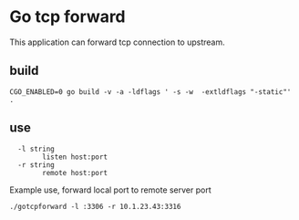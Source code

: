 # Go tcp forward

This application can forward tcp connection to upstream.
## build

```
CGO_ENABLED=0 go build -v -a -ldflags ' -s -w  -extldflags "-static"' .
```

## use

```
  -l string
    	listen host:port
  -r string
    	remote host:port

```

Example use, forward local port to remote server port

```
./gotcpforward -l :3306 -r 10.1.23.43:3316
```
